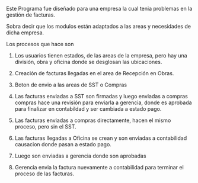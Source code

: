 Este Programa fue diseñado para una empresa la cual tenia problemas en la gestión de facturas.

Sobra decir que los modulos están adaptados a las areas y necesidades de dicha empresa. 

Los procesos que hace son 
1. Los usuarios tienen estados, de las areas de la empresa, pero hay una
   división, obra y oficina donde se desglosan las ubicaciones.
   
2. Creación de facturas llegadas en el area de Recepción en Obras.

3. Boton de envio a las areas de SST o Compras

4. Las facturas enviadas a SST son firmadas y luego enviadas a compras
   compras hace una revisión para enviarla a gerencia, donde es aprobada
   para finalizar en contabildad y ser cambiada a estado pago.

5. Las facturas enviadas a compras directamente, hacen el mismo proceso,
   pero sin el SST.

6. Las facturas llegadas a Oficina se crean y son enviadas a contabilidad causacion
   donde pasan a estado pago.
7. Luego son enviadas a gerencia donde son aprobadas
8. Gerencia envia la factura nuevamente a contabilidad para terminar el proceso de las facturas. 

   
